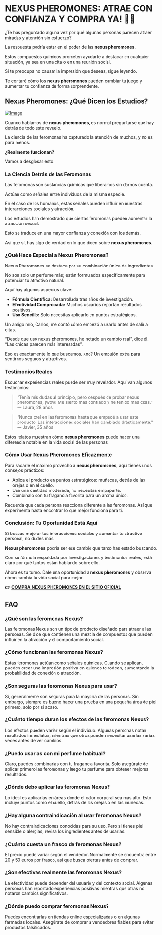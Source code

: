 # NEXUS PHEROMONES: ATRAE CON CONFIANZA Y COMPRA YA! 🛒✨

¿Te has preguntado alguna vez por qué algunas personas parecen atraer miradas y atención sin esfuerzo? 

La respuesta podría estar en el poder de las **nexus pheromones**. 

Estos compuestos químicos prometen ayudarte a destacar en cualquier situación, ya sea en una cita o en una reunión social. 

Si te preocupa no causar la impresión que deseas, sigue leyendo. 

Te contaré cómo los **nexus pheromones** pueden cambiar tu juego y aumentar tu confianza de forma sorprendente.

## Nexus Pheromones: ¿Qué Dicen los Estudios?

[![Image](https://www2.sellhealth.com/2/1a_728x90.jpg)](https://gchaffi.com/0Wsck4qU)

Cuando hablamos de **nexus pheromones**, es normal preguntarse qué hay detrás de todo este revuelo. 

La ciencia de las feromonas ha capturado la atención de muchos, y no es para menos.

**¿Realmente funcionan?**

Vamos a desglosar esto.

### La Ciencia Detrás de las Feromonas

Las feromonas son sustancias químicas que liberamos sin darnos cuenta. 

Actúan como señales entre individuos de la misma especie.

En el caso de los humanos, estas señales pueden influir en nuestras interacciones sociales y atracción.

Los estudios han demostrado que ciertas feromonas pueden aumentar la atracción sexual. 

Esto se traduce en una mayor confianza y conexión con los demás.

Así que sí, hay algo de verdad en lo que dicen sobre **nexus pheromones**.

### ¿Qué Hace Especial a Nexus Pheromones?

Nexus Pheromones se destaca por su combinación única de ingredientes. 

No son solo un perfume más; están formulados específicamente para potenciar tu atractivo natural. 

Aquí hay algunos aspectos clave:

- **Fórmula Científica:** Desarrollada tras años de investigación.
- **Efectividad Comprobada:** Muchos usuarios reportan resultados positivos.
- **Uso Sencillo:** Solo necesitas aplicarlo en puntos estratégicos.

Un amigo mío, Carlos, me contó cómo empezó a usarlo antes de salir a citas. 

“Desde que uso nexus pheromones, he notado un cambio real”, dice él. “Las chicas parecen más interesadas”.

Eso es exactamente lo que buscamos, ¿no? Un empujón extra para sentirnos seguros y atractivos.

### Testimonios Reales

Escuchar experiencias reales puede ser muy revelador. Aquí van algunos testimonios:

> "Tenía mis dudas al principio, pero después de probar nexus pheromones, ¡wow! Me siento más confiado y he tenido más citas."  
> — Laura, 28 años

> "Nunca creí en las feromonas hasta que empecé a usar este producto. Las interacciones sociales han cambiado drásticamente."  
> — Javier, 35 años

Estos relatos muestran cómo **nexus pheromones** puede hacer una diferencia notable en la vida social de las personas.

### Cómo Usar Nexus Pheromones Eficazmente

Para sacarle el máximo provecho a **nexus pheromones**, aquí tienes unos consejos prácticos:

- Aplica el producto en puntos estratégicos: muñecas, detrás de las orejas o en el cuello.
- Usa una cantidad moderada; no necesitas empaparte.
- Combínalo con tu fragancia favorita para un aroma único.

Recuerda que cada persona reacciona diferente a las feromonas. Así que experimenta hasta encontrar lo que mejor funciona para ti.

### Conclusión: Tu Oportunidad Está Aquí

Si buscas mejorar tus interacciones sociales y aumentar tu atractivo personal, no dudes más. 

**Nexus pheromones** podría ser ese cambio que tanto has estado buscando. 

Con su fórmula respaldada por investigaciones y testimonios reales, está claro por qué tantos están hablando sobre ello.

Ahora es tu turno. Dale una oportunidad a **nexus pheromones** y observa cómo cambia tu vida social para mejor.



**👉 [COMPRA NEXUS PHEROMONES EN EL SITIO OFICIAL](https://gchaffi.com/0Wsck4qU)**

## FAQ

### ¿Qué son las feromonas Nexus?
Las feromonas Nexus son un tipo de producto diseñado para atraer a las personas. 
Se dice que contienen una mezcla de compuestos que pueden influir en la atracción y el comportamiento social.

### ¿Cómo funcionan las feromonas Nexus?
Estas feromonas actúan como señales químicas. 
Cuando se aplican, pueden crear una impresión positiva en quienes te rodean, aumentando la probabilidad de conexión o atracción.

### ¿Son seguras las feromonas Nexus para usar?
Sí, generalmente son seguras para la mayoría de las personas. 
Sin embargo, siempre es bueno hacer una prueba en una pequeña área de piel primero, solo por si acaso.

### ¿Cuánto tiempo duran los efectos de las feromonas Nexus?
Los efectos pueden variar según el individuo. 
Algunas personas notan resultados inmediatos, mientras que otros pueden necesitar usarlas varias veces antes de ver cambios.

### ¿Puedo usarlas con mi perfume habitual?
Claro, puedes combinarlas con tu fragancia favorita. 
Solo asegúrate de aplicar primero las feromonas y luego tu perfume para obtener mejores resultados.

### ¿Dónde debo aplicar las feromonas Nexus?
Lo ideal es aplicarlas en áreas donde el calor corporal sea más alto. 
Esto incluye puntos como el cuello, detrás de las orejas o en las muñecas.

### ¿Hay alguna contraindicación al usar feromonas Nexus?
No hay contraindicaciones conocidas para su uso. 
Pero si tienes piel sensible o alergias, revisa los ingredientes antes de usarlas.

### ¿Cuánto cuesta un frasco de feromonas Nexus?
El precio puede variar según el vendedor. 
Normalmente se encuentra entre 20 y 50 euros por frasco, así que busca ofertas antes de comprar.

### ¿Son efectivas realmente las feromonas Nexus?
La efectividad puede depender del usuario y del contexto social. 
Algunas personas han reportado experiencias positivas mientras que otras no notaron cambios significativos.

### ¿Dónde puedo comprar feromonas Nexus?
Puedes encontrarlas en tiendas online especializadas o en algunas farmacias locales. 
Asegúrate de comprar a vendedores fiables para evitar productos falsificados.